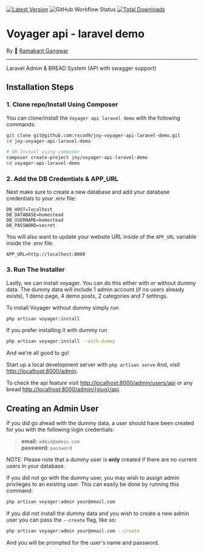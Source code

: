 [![Latest Version](https://img.shields.io/github/v/release/rxcod9/joy-voyager-api-laravel-demo?style=flat-square)](https://github.com/rxcod9/joy-voyager-api-laravel-demo/releases)
![GitHub Workflow Status](https://img.shields.io/github/workflow/status/rxcod9/joy-voyager-api-laravel-demo/tests?label=tests)
[![Total Downloads](https://img.shields.io/packagist/dt/joy/voyager-api-laravel-demo.svg?style=flat-square)](https://packagist.org/packages/joy/voyager-api-laravel-demo)

# **Voyager api** - laravel demo
By 🐼 [Ramakant Gangwar](https://github.com/rxcod9)

<hr>

Laravel Admin & BREAD System (API with swagger support)

## Installation Steps

### 1. Clone repo/Install Using Composer

You can clone/install the `Voyager api laravel demo` with the following commands:

```bash
git clone git@github.com:rxcod9/joy-voyager-api-laravel-demo.git
cd joy-voyager-api-laravel-demo

# OR Install using composer
composer create-project joy/voyager-api-laravel-demo
cd voyager-api-laravel-demo
```

### 2. Add the DB Credentials & APP_URL

Next make sure to create a new database and add your database credentials to your .env file:

```
DB_HOST=localhost
DB_DATABASE=homestead
DB_USERNAME=homestead
DB_PASSWORD=secret
```

You will also want to update your website URL inside of the `APP_URL` variable inside the .env file:

```
APP_URL=http://localhost:8000
```

### 3. Run The Installer

Lastly, we can install voyager. You can do this either with or without dummy data.
The dummy data will include 1 admin account (if no users already exists), 1 demo page, 4 demo posts, 2 categories and 7 settings.

To install Voyager without dummy simply run

```bash
php artisan voyager:install
```

If you prefer installing it with dummy run

```bash
php artisan voyager:install --with-dummy
```

And we're all good to go!

Start up a local development server with `php artisan serve` And, visit [http://localhost:8000/admin](http://localhost:8000/admin).

To check the api feature visit [http://localhost:8000/admin/users/api](http://localhost:8000/admin/users/api) or any bread [http://localhost:8000/admin/{slug}/api](http://localhost:8000/admin/{slug}/api).

## Creating an Admin User

If you did go ahead with the dummy data, a user should have been created for you with the following login credentials:

>**email:** `admin@admin.com`   
>**password:** `password`

NOTE: Please note that a dummy user is **only** created if there are no current users in your database.

If you did not go with the dummy user, you may wish to assign admin privileges to an existing user.
This can easily be done by running this command:

```bash
php artisan voyager:admin your@email.com
```

If you did not install the dummy data and you wish to create a new admin user you can pass the `--create` flag, like so:

```bash
php artisan voyager:admin your@email.com --create
```

And you will be prompted for the user's name and password.
